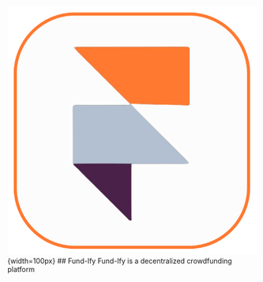 ![Fund-Ify Logo](./src/assets/LogoW.png){width=100px} ## Fund-Ify
Fund-Ify is a decentralized crowdfunding platform
